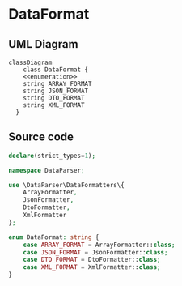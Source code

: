 # DataFormat

## UML Diagram

```mermaid
classDiagram
	class DataFormat {
    <<enumeration>>
    string ARRAY_FORMAT
    string JSON_FORMAT
    string DTO_FORMAT
    string XML_FORMAT
  }
```

## Source code

```php  linenums="1" title="DataFormat.php"
declare(strict_types=1);

namespace DataParser;

use \DataParser\DataFormatters\{
	ArrayFormatter,
	JsonFormatter,
	DtoFormatter,
	XmlFormatter
};

enum DataFormat: string {
	case ARRAY_FORMAT = ArrayFormatter::class;
	case JSON_FORMAT = JsonFormatter::class;
	case DTO_FORMAT = DtoFormatter::class;
	case XML_FORMAT = XmlFormatter::class;
}
```